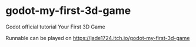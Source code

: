# godot-my-first-3d-game
Godot official tutorial Your First 3D Game

Runnable can be played on https://jade1724.itch.io/godot-my-first-3d-game
